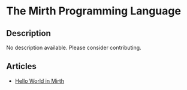 # The Mirth Programming Language

## Description

No description available. Please consider contributing.

## Articles

- [Hello World in Mirth](https://sampleprograms.io/projects/hello-world/mirth)